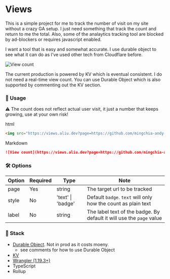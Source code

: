 # Views

This is a simple project for me to track the number of visit on my site without a crazy GA setup. I just need something that track the count and return to me the total. Also, some of the analaytics tracking tool are blocked by ad-blockers or requires javascript enabled.

I want a tool that is easy and somewhat accurate. I use durable object to see what it can do as I've used other tech from Cloudflare before.

![View count](https://views.aliu.dev?page=https://github.com/mingchia-andy-liu/views&label=Views)

The current production is powered by KV which is eventual consistent. I do not need a real-time view count. You can use Durable Object which is also supported by commenting out the KV section.

### 🚀 Usage

⚠️ The count does not reflect actual user visit, it just a number that keeps growing, use at your own risk!

html
```html
<img src="https://views.aliu.dev?page=https://github.com/mingchia-andy-liu/views&label=Views>
```

Markdown
```md
![View count](https://views.aliu.dev?page=https://github.com/mingchia-andy-liu/views&label=Views")
```

### 🛠 Options

| Option | Required | Type | Note |
|---|---|---|---|
| page | Yes | string | The target url to be tracked |
| style | No | 'text' \| 'badge' | Default `badge`. `text` will only how the count as plain text |
| label | No | string | The label text of the badge. By default it will use the `page` value  |

### 📗 Stack

- [Durable Object](https://developers.cloudflare.com/workers/learning/using-durable-objects). Not in prod as it costs moeny.
    - see comments for how to use Durable Object
- [KV](https://developers.cloudflare.com/workers/runtime-apis/kv/) 
- [Wrangler (1.19.3+)](https://github.com/cloudflare/wrangler)
- TypeScript
- Rollup
